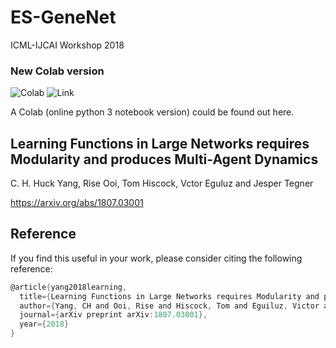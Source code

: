# ES-GeneNet
ICML-IJCAI Workshop 2018

### New Colab version 
![Colab](https://colab.research.google.com/assets/colab-badge.svg) ![Link](https://colab.research.google.com/drive/1zUmSBLqQqmRCyjDzmMCW-t0Dci3SDgkV)


A Colab (online python 3 notebook version) could be found out here. 
## Learning Functions in Large Networks requires Modularity and produces Multi-Agent Dynamics
C. H. Huck Yang, Rise Ooi, Tom Hiscock, Vctor Eguluz and Jesper Tegner

https://arxiv.org/abs/1807.03001

## Reference

If you find this useful in your work, please consider citing the following reference:
```c
@article{yang2018learning,
  title={Learning Functions in Large Networks requires Modularity and produces Multi-Agent Dynamics},
  author={Yang, CH and Ooi, Rise and Hiscock, Tom and Eguiluz, Victor and Tegner, Jesper},
  journal={arXiv preprint arXiv:1807.03001},
  year={2018}
}
```

